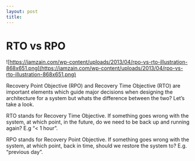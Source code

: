 ```yaml
---
layout: post
title:
---
```

# RTO vs RPO

![https://iamzain.com/wp-content/uploads/2013/04/rpo-vs-rto-illustration-868x651.png](https://iamzain.com/wp-content/uploads/2013/04/rpo-vs-rto-illustration-868x651.png)

Recovery Point Objective (RPO) and Recovery Time Objective (RTO) are important elements which guide major decisions when designing the architecture for a system but whats the difference between the two? Let’s take a look.

RTO stands for Recovery Time Objective. If something goes wrong with the system, at which point, in the future, do we need to be back up and running again? E.g “< 1 hour”.

RPO stands for Recovery Point Objective. If something goes wrong with the system, at which point, back in time, should we restore the system to? E.g. “previous day”.
